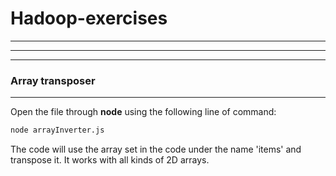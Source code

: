 # Hadoop-exercises
***
***
***
### Array transposer
***
Open the file through **node** using the following line of command:

```sh
node arrayInverter.js
```

The code will use the array set in the code under the name 'items' and transpose it. It works with all kinds of 2D arrays.
